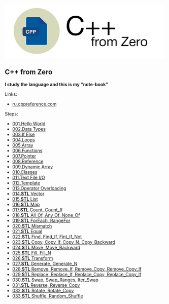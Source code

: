 [![Logo](https://raw.githubusercontent.com/ogycode/CPPFromZero/master/merch/logo.jpg)](https://github.com/ogycode/CPPFromZero)

## C++ from Zero
**I study the language and this is my "note-book"**

Links:
  - [ru.cppreference.com](http://ru.cppreference.com)

 Steps:
  - [001.Hello World](https://github.com/ogycode/CPPFromZero/tree/master/src/001.HelloWorld)
  - [002.Data Types](https://github.com/ogycode/CPPFromZero/tree/master/src/002.DataTypes)
  - [003.If Else](https://github.com/ogycode/CPPFromZero/tree/master/src/003.IfElse)
  - [004.Loops](https://github.com/ogycode/CPPFromZero/tree/master/src/004.Loops)
  - [005.Array](https://github.com/ogycode/CPPFromZero/tree/master/src/005.Array)
  - [006.Functions](https://github.com/ogycode/CPPFromZero/tree/master/src/006.Functions)
  - [007.Pointer](https://github.com/ogycode/CPPFromZero/tree/master/src/007.Pointer)
  - [008.Reference](https://github.com/ogycode/CPPFromZero/tree/master/src/008.Reference)
  - [009.Dynamic Array](https://github.com/ogycode/CPPFromZero/tree/master/src/009.DynamicArray)
  - [010.Classes](https://github.com/ogycode/CPPFromZero/tree/master/src/010.Classes)
  - [011.Text File I/O](https://github.com/ogycode/CPPFromZero/tree/master/src/011.TextFileIO)
  - [012.Template](https://github.com/ogycode/CPPFromZero/tree/master/src/012.Template)
  - [013.Operator Overloading](https://github.com/ogycode/CPPFromZero/tree/master/src/013.OperatorOverloading)
  - [014.**STL** Vector](https://github.com/ogycode/CPPFromZero/tree/master/src/014.STL_Vector)
  - [015.**STL** List](https://github.com/ogycode/CPPFromZero/tree/master/src/015.STL_List)
  - [016.**STL** Map](https://github.com/ogycode/CPPFromZero/tree/master/src/016.STL_Map)
  - [017.**STL** Count, Count_If](https://github.com/ogycode/CPPFromZero/tree/master/src/017.STL_CountCount_If)
  - [018.**STL** All_Of, Any_Of, None_Of](https://github.com/ogycode/CPPFromZero/tree/master/src/018.STL_All_OfAny_OfNone_Of)
  - [019.**STL** ForEach, RangeFor](https://github.com/ogycode/CPPFromZero/tree/master/src/019.STL_ForEachRangeFor)
  - [020.**STL** Mismatch](https://github.com/ogycode/CPPFromZero/tree/master/src/020.STL_Mismatch)
  - [021.**STL** Equal](https://github.com/ogycode/CPPFromZero/tree/master/src/021.STL_Equal)
  - [022.**STL** Find, Find_If, Fint_If_Not](https://github.com/ogycode/CPPFromZero/tree/master/src/022.STL_FindFind_IfFint_If_Not)
  - [023.**STL** Copy, Copy_If, Copy_N, Copy_Backward](https://github.com/ogycode/CPPFromZero/tree/master/src/023.STL_CopyCopy_IfCopy_NCopy_Backward)
  - [024.**STL** Move, Move_Backward](https://github.com/ogycode/CPPFromZero/tree/master/src/024.STL_MoveMove_Backward)
  - [025.**STL** Fill, Fill_N](https://github.com/ogycode/CPPFromZero/tree/master/src/025.STL_FillFill_N)
  - [026.**STL** Transform](https://github.com/ogycode/CPPFromZero/tree/master/src/026.STL_Transform)
  - [027.**STL** Generate, Generate_N](https://github.com/ogycode/CPPFromZero/tree/master/src/027.STL_GenerateGenerate_N)
  - [028.**STL** Remove, Remove_If, Remove_Copy, Remove_Copy_If](https://github.com/ogycode/CPPFromZero/tree/master/src/028.STL_RemoveRemove_IfRemove_CopyRemove_Copy_If)
  - [029.**STL** Replace, Replace_If, Replace_Copy, Replace_Copy_If](https://github.com/ogycode/CPPFromZero/tree/master/src/029.STL_ReplaceReplace_IfReplace_CopyReplace_Copy_If)
  - [030.**STL** Swap, Swap_Ranges, Iter_Swap](https://github.com/ogycode/CPPFromZero/tree/master/src/030.STL_SwapSwap_RangesIter_Swap)
  - [031.**STL** Reverse, Reverse_Copy](https://github.com/ogycode/CPPFromZero/tree/master/src/031.STL_ReverseReverse_Copy)
  - [032.**STL** Rotate, Rotate_Copy](https://github.com/ogycode/CPPFromZero/tree/master/src/032.STL_RotateRotate_Copy)
  - [033.**STL** Shuffle, Random_Shuffle](https://github.com/ogycode/CPPFromZero/tree/master/src/032.STL_ShuffleRandom_Shuffle)